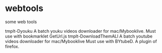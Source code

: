 webtools
========

some web tools

tmplt-Dyouku
      A batch youku videos downloader for mac/Mybooklive.
      Must use with bookmarklet GetUrl.js
tmplt-DownloadThemALl
      A batch youtube videos downloader for mac/Mybooklive
      Must use with BYtubeD. A plugin of firefox.
 